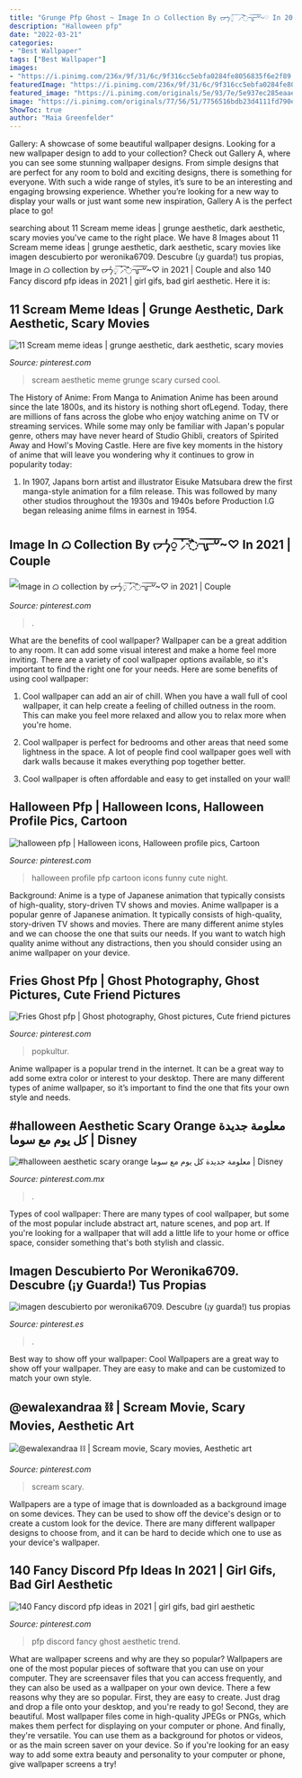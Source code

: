 ```yaml
---
title: "Grunge Pfp Ghost ~ Image In ᜊ Collection By ᡕᠵ᠊ᡃ່࡚ࠢ࠘ ⸝່ࠡࠣ᠊߯᠆ࠣ࠘ᡁࠣ࠘᠊᠊ࠢ࠘𐡏~♡ In 2021"
description: "Halloween pfp"
date: "2022-03-21"
categories:
- "Best Wallpaper"
tags: ["Best Wallpaper"]
images:
- "https://i.pinimg.com/236x/9f/31/6c/9f316cc5ebfa0284fe8056835f6e2f89.jpg"
featuredImage: "https://i.pinimg.com/236x/9f/31/6c/9f316cc5ebfa0284fe8056835f6e2f89.jpg"
featured_image: "https://i.pinimg.com/originals/5e/93/7e/5e937ec285eaae86faf8978cb4200060.jpg"
image: "https://i.pinimg.com/originals/77/56/51/7756516bdb23d4111fd790e6de953940.jpg"
ShowToc: true
author: "Maia Greenfelder"
---
```



Gallery: A showcase of some beautiful wallpaper designs.
Looking for a new wallpaper design to add to your collection? Check out Gallery A, where you can see some stunning wallpaper designs. From simple designs that are perfect for any room to bold and exciting designs, there is something for everyone. With such a wide range of styles, it’s sure to be an interesting and engaging browsing experience. Whether you’re looking for a new way to display your walls or just want some new inspiration, Gallery A is the perfect place to go!
		
		
		
		
		
		
		
	

		
searching about 11 Scream meme ideas | grunge aesthetic, dark aesthetic, scary movies you've came to the right place. We have 8 Images about 11 Scream meme ideas | grunge aesthetic, dark aesthetic, scary movies like imagen descubierto por weronika6709. Descubre (¡y guarda!) tus propias, Image in ᜊ collection by ᡕᠵ᠊ᡃ່࡚ࠢ࠘ ⸝່ࠡࠣ᠊߯᠆ࠣ࠘ᡁࠣ࠘᠊᠊ࠢ࠘𐡏~♡ in 2021 | Couple and also 140 Fancy discord pfp ideas in 2021 | girl gifs, bad girl aesthetic. Here it is:
		
    
## 11 Scream Meme Ideas | Grunge Aesthetic, Dark Aesthetic, Scary Movies

<img loading=lazy src="https://i.pinimg.com/236x/9f/31/6c/9f316cc5ebfa0284fe8056835f6e2f89.jpg" onerror="this.onerror=null;this.src='https://tse4.mm.bing.net/th?id=OIP.C34XXGjEJttyd0FUJLJ4AAAAAA&amp;pid=15.1';" alt="11 Scream meme ideas | grunge aesthetic, dark aesthetic, scary movies">

_Source: pinterest.com_

>scream aesthetic meme grunge scary cursed cool. 

	

The History of Anime: From Manga to Animation
Anime has been around since the late 1800s, and its history is nothing short ofLegend. Today, there are millions of fans across the globe who enjoy watching anime on TV or streaming services. While some may only be familiar with Japan's popular genre, others may have never heard of Studio Ghibli, creators of Spirited Away and Howl's Moving Castle. Here are five key moments in the history of anime that will leave you wondering why it continues to grow in popularity today:
1) In 1907, Japans born artist and illustrator Eisuke Matsubara drew the first manga-style animation for a film release. This was followed by many other studios throughout the 1930s and 1940s before Production I.G began releasing anime films in earnest in 1954.

    
## Image In ᜊ Collection By ᡕᠵ᠊ᡃ່࡚ࠢ࠘ ⸝່ࠡࠣ᠊߯᠆ࠣ࠘ᡁࠣ࠘᠊᠊ࠢ࠘𐡏~♡ In 2021 | Couple

<img loading=lazy src="https://i.pinimg.com/originals/77/56/51/7756516bdb23d4111fd790e6de953940.jpg" onerror="this.onerror=null;this.src='https://tse1.mm.bing.net/th?id=OIP.JHxV02skD3WTYyqjnWRWMgHaHQ&amp;pid=15.1';" alt="Image in ᜊ collection by ᡕᠵ᠊ᡃ່࡚ࠢ࠘ ⸝່ࠡࠣ᠊߯᠆ࠣ࠘ᡁࠣ࠘᠊᠊ࠢ࠘𐡏~♡ in 2021 | Couple">

_Source: pinterest.com_

>. 

	

What are the benefits of cool wallpaper?
Wallpaper can be a great addition to any room. It can add some visual interest and make a home feel more inviting. There are a variety of cool wallpaper options available, so it's important to find the right one for your needs. Here are some benefits of using cool wallpaper: 
1. Cool wallpaper can add an air of chill. When you have a wall full of cool wallpaper, it can help create a feeling of chilled outness in the room. This can make you feel more relaxed and allow you to relax more when you're home. 

2. Cool wallpaper is perfect for bedrooms and other areas that need some lightness in the space. A lot of people find cool wallpaper goes well with dark walls because it makes everything pop together better. 

3. Cool wallpaper is often affordable and easy to get installed on your wall!

    
## Halloween Pfp | Halloween Icons, Halloween Profile Pics, Cartoon

<img loading=lazy src="https://i.pinimg.com/originals/1d/d9/14/1dd9140906205467872fdcd4d91728c2.png" onerror="this.onerror=null;this.src='https://tse1.mm.bing.net/th?id=OIP.cvk5Hm_7jHKlngYPvEL5ewHaHU&amp;pid=15.1';" alt="halloween pfp | Halloween icons, Halloween profile pics, Cartoon">

_Source: pinterest.com_

>halloween profile pfp cartoon icons funny cute night. 

	

Background: Anime is a type of Japanese animation that typically consists of high-quality, story-driven TV shows and movies.
Anime wallpaper is a popular genre of Japanese animation. It typically consists of high-quality, story-driven TV shows and movies. There are many different anime styles and we can choose the one that suits our needs. If you want to watch high quality anime without any distractions, then you should consider using an anime wallpaper on your device.

    
## Fries Ghost Pfp | Ghost Photography, Ghost Pictures, Cute Friend Pictures

<img loading=lazy src="https://i.pinimg.com/236x/ef/4e/f6/ef4ef69b42849d99fafdb0da147178f4.jpg?nii=t" onerror="this.onerror=null;this.src='https://tse4.mm.bing.net/th?id=OIP.JLDKy5b1wrYoQXUiIhNgtQAAAA&amp;pid=15.1';" alt="Fries Ghost pfp | Ghost photography, Ghost pictures, Cute friend pictures">

_Source: pinterest.com_

>popkultur. 

	

Anime wallpaper is a popular trend in the internet. It can be a great way to add some extra color or interest to your desktop. There are many different types of anime wallpaper, so it’s important to find the one that fits your own style and needs.

    
## #halloween Aesthetic Scary Orange معلومة جديدة كل يوم مع سوما | Disney

<img loading=lazy src="https://i.pinimg.com/originals/5e/93/7e/5e937ec285eaae86faf8978cb4200060.jpg" onerror="this.onerror=null;this.src='https://tse2.mm.bing.net/th?id=OIP.nKaV9Ls2ukyCmNOZPiFNVgHaHX&amp;pid=15.1';" alt="#halloween aesthetic scary orange معلومة جديدة كل يوم مع سوما | Disney">

_Source: pinterest.com.mx_

>. 

	

Types of cool wallpaper:
There are many types of cool wallpaper, but some of the most popular include abstract art, nature scenes, and pop art. If you're looking for a wallpaper that will add a little life to your home or office space, consider something that's both stylish and classic.

    
## Imagen Descubierto Por Weronika6709. Descubre (¡y Guarda!) Tus Propias

<img loading=lazy src="https://i.pinimg.com/736x/de/c9/30/dec930013093d2e6cfd8329cd45de2ae.jpg" onerror="this.onerror=null;this.src='https://tse3.mm.bing.net/th?id=OIP.nb86t_nn-ZMaFZq2mWEezgHaJq&amp;pid=15.1';" alt="imagen descubierto por weronika6709. Descubre (¡y guarda!) tus propias">

_Source: pinterest.es_

>. 

	

Best way to show off your wallpaper:
Cool Wallpapers are a great way to show off your wallpaper. They are easy to make and can be customized to match your own style.

    
## @ewalexandraa ⛓ | Scream Movie, Scary Movies, Aesthetic Art

<img loading=lazy src="https://i.pinimg.com/736x/d9/45/bd/d945bdedae22938335ceac3735ca218c.jpg" onerror="this.onerror=null;this.src='https://tse3.mm.bing.net/th?id=OIP.MK3tmNGyPn7Fw_Kz1M8-JAHaHR&amp;pid=15.1';" alt="@ewalexandraa ⛓ | Scream movie, Scary movies, Aesthetic art">

_Source: pinterest.com_

>scream scary. 

	

Wallpapers are a type of image that is downloaded as a background image on some devices. They can be used to show off the device's design or to create a custom look for the device. There are many different wallpaper designs to choose from, and it can be hard to decide which one to use as your device's wallpaper.

    
## 140 Fancy Discord Pfp Ideas In 2021 | Girl Gifs, Bad Girl Aesthetic

<img loading=lazy src="https://i.pinimg.com/236x/95/f6/ea/95f6ead98b40c73e022bdd76a47dc467.jpg" onerror="this.onerror=null;this.src='https://tse2.mm.bing.net/th?id=OIP.Eld5Ji3QOc8xoSdHAbZIlgAAAA&amp;pid=15.1';" alt="140 Fancy discord pfp ideas in 2021 | girl gifs, bad girl aesthetic">

_Source: pinterest.com_

>pfp discord fancy ghost aesthetic trend. 

	

What are wallpaper screens and why are they so popular?
Wallpapers are one of the most popular pieces of software that you can use on your computer. They are screensaver files that you can access frequently, and they can also be used as a wallpaper on your own device. There a few reasons why they are so popular. First, they are easy to create. Just drag and drop a file onto your desktop, and you're ready to go! Second, they are beautiful. Most wallpaper files come in high-quality JPEGs or PNGs, which makes them perfect for displaying on your computer or phone. And finally, they're versatile. You can use them as a background for photos or videos, or as the main screen saver on your device. So if you're looking for an easy way to add some extra beauty and personality to your computer or phone, give wallpaper screens a try!

